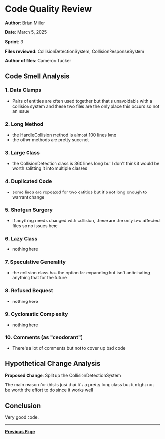 # Code Quality Review

**Author**: Brian Miller

**Date**: March 5, 2025  

**Sprint**: 3

**Files reviewed**: CollisionDetectionSystem, CollisionResponseSystem

**Author of files**: Cameron Tucker

## Code Smell Analysis

### 1. Data Clumps

- Pairs of entities are often used together but that's unavoidable with a collision system and these two files are the only place this occurs so not an issue

### 2. Long Method

- the HandleCollision method is almost 100 lines long
- the other methods are pretty succinct

### 3. Large Class

- the CollisionDetection class is 360 lines long but I don't think it would be worth splitting it into multiple classes

### 4. Duplicated Code

- some lines are repeated for two entities but it's not long enough to warrant change

### 5. Shotgun Surgery

- If anything needs changed with collision, these are the only two affected files so no issues here

### 6. Lazy Class

- nothing here

### 7. Speculative Generality

- the collision class has the option for expanding but isn't anticipating anything that for the future

### 8. Refused Bequest

- nothing here

### 9. Cyclomatic Complexity

- nothing here

### 10. Comments (as "deodorant")

- There's a lot of comments but not to cover up bad code

## Hypothetical Change Analysis

**Proposed Change**: Split up the CollisionDetectionSystem

The main reason for this is just that it's a pretty long class but it might not be worth the effort to do since it works well

## Conclusion

Very good code.

---

[**Previous Page**](../README.md)
